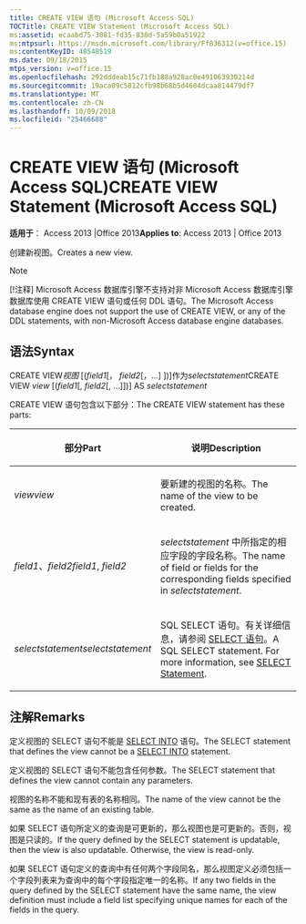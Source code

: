 ```yaml
---
title: CREATE VIEW 语句 (Microsoft Access SQL)
TOCTitle: CREATE VIEW Statement (Microsoft Access SQL)
ms:assetid: ecaabd75-3081-fd35-830d-5a59b0a51922
ms:mtpsurl: https://msdn.microsoft.com/library/Ff836312(v=office.15)
ms:contentKeyID: 48548519
ms.date: 09/18/2015
mtps_version: v=office.15
ms.openlocfilehash: 292dddeab15c71fb188a928ac0e491063930214d
ms.sourcegitcommit: 19aca09c5812cfb98b68b5d4604dcaa814479df7
ms.translationtype: MT
ms.contentlocale: zh-CN
ms.lasthandoff: 10/09/2018
ms.locfileid: "25466688"
---
```

# <a name="create-view-statement-microsoft-access-sql"></a><span data-ttu-id="effe4-102">CREATE VIEW 语句 (Microsoft Access SQL)</span><span class="sxs-lookup"><span data-stu-id="effe4-102">CREATE VIEW Statement (Microsoft Access SQL)</span></span>


<span data-ttu-id="effe4-103">**适用于**： Access 2013 |Office 2013</span><span class="sxs-lookup"><span data-stu-id="effe4-103">**Applies to**: Access 2013 | Office 2013</span></span>

<span data-ttu-id="effe4-104">创建新视图。</span><span class="sxs-lookup"><span data-stu-id="effe4-104">Creates a new view.</span></span>


> [!NOTE]
> <P><span data-ttu-id="effe4-105">[!注释] Microsoft Access 数据库引擎不支持对非 Microsoft Access 数据库引擎数据库使用 CREATE VIEW 语句或任何 DDL 语句。</span><span class="sxs-lookup"><span data-stu-id="effe4-105">The Microsoft Access database engine does not support the use of CREATE VIEW, or any of the DDL statements, with non-Microsoft Access database engine databases.</span></span></P>



## <a name="syntax"></a><span data-ttu-id="effe4-106">语法</span><span class="sxs-lookup"><span data-stu-id="effe4-106">Syntax</span></span>

<span data-ttu-id="effe4-107">CREATE VIEW*视图* \[(*field1*\[， *field2*\[，...\] \])\]作为*selectstatement*</span><span class="sxs-lookup"><span data-stu-id="effe4-107">CREATE VIEW *view* \[(*field1*\[, *field2*\[, …\]\])\] AS *selectstatement*</span></span>

<span data-ttu-id="effe4-108">CREATE VIEW 语句包含以下部分：</span><span class="sxs-lookup"><span data-stu-id="effe4-108">The CREATE VIEW statement has these parts:</span></span>

<table>
<colgroup>
<col style="width: 50%" />
<col style="width: 50%" />
</colgroup>
<thead>
<tr class="header">
<th><p><span data-ttu-id="effe4-109">部分</span><span class="sxs-lookup"><span data-stu-id="effe4-109">Part</span></span></p></th>
<th><p><span data-ttu-id="effe4-110">说明</span><span class="sxs-lookup"><span data-stu-id="effe4-110">Description</span></span></p></th>
</tr>
</thead>
<tbody>
<tr class="odd">
<td><p><span data-ttu-id="effe4-111"><em>view</em></span><span class="sxs-lookup"><span data-stu-id="effe4-111"><em>view</em></span></span></p></td>
<td><p><span data-ttu-id="effe4-112">要新建的视图的名称。</span><span class="sxs-lookup"><span data-stu-id="effe4-112">The name of the view to be created.</span></span></p></td>
</tr>
<tr class="even">
<td><p><span data-ttu-id="effe4-113"><em>field1</em>、<em>field2</em></span><span class="sxs-lookup"><span data-stu-id="effe4-113"><em>field1</em>, <em>field2</em></span></span></p></td>
<td><p><span data-ttu-id="effe4-114"><em>selectstatement</em> 中所指定的相应字段的字段名称。</span><span class="sxs-lookup"><span data-stu-id="effe4-114">The name of field or fields for the corresponding fields specified in <em>selectstatement</em>.</span></span></p></td>
</tr>
<tr class="odd">
<td><p><span data-ttu-id="effe4-115"><em>selectstatement</em></span><span class="sxs-lookup"><span data-stu-id="effe4-115"><em>selectstatement</em></span></span></p></td>
<td><p><span data-ttu-id="effe4-p101">SQL SELECT 语句。有关详细信息，请参阅 <a href="select-statement-microsoft-access-sql.md">SELECT 语句</a>。</span><span class="sxs-lookup"><span data-stu-id="effe4-p101">A SQL SELECT statement. For more information, see <a href="select-statement-microsoft-access-sql.md">SELECT Statement</a>.</span></span></p></td>
</tr>
</tbody>
</table>


## <a name="remarks"></a><span data-ttu-id="effe4-118">注解</span><span class="sxs-lookup"><span data-stu-id="effe4-118">Remarks</span></span>

<span data-ttu-id="effe4-119">定义视图的 SELECT 语句不能是 [SELECT INTO](select-into-statement-microsoft-access-sql.md) 语句。</span><span class="sxs-lookup"><span data-stu-id="effe4-119">The SELECT statement that defines the view cannot be a [SELECT INTO](select-into-statement-microsoft-access-sql.md) statement.</span></span>

<span data-ttu-id="effe4-120">定义视图的 SELECT 语句不能包含任何参数。</span><span class="sxs-lookup"><span data-stu-id="effe4-120">The SELECT statement that defines the view cannot contain any parameters.</span></span>

<span data-ttu-id="effe4-121">视图的名称不能和现有表的名称相同。</span><span class="sxs-lookup"><span data-stu-id="effe4-121">The name of the view cannot be the same as the name of an existing table.</span></span>

<span data-ttu-id="effe4-p102">如果 SELECT 语句所定义的查询是可更新的，那么视图也是可更新的。否则，视图是只读的。</span><span class="sxs-lookup"><span data-stu-id="effe4-p102">If the query defined by the SELECT statement is updatable, then the view is also updatable. Otherwise, the view is read-only.</span></span>

<span data-ttu-id="effe4-124">如果 SELECT 语句定义的查询中有任何两个字段同名，那么视图定义必须包括一个字段列表来为查询中的每个字段指定唯一的名称。</span><span class="sxs-lookup"><span data-stu-id="effe4-124">If any two fields in the query defined by the SELECT statement have the same name, the view definition must include a field list specifying unique names for each of the fields in the query.</span></span>


